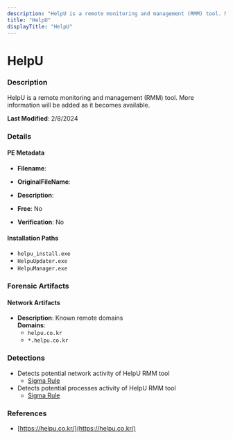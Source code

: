 ```yaml
---
description: "HelpU is a remote monitoring and management (RMM) tool. More information will be added as it becomes available."
title: "HelpU"
displayTitle: "HelpU"
---
```




# HelpU


### Description

HelpU is a remote monitoring and management (RMM) tool. More information will be added as it becomes available.



**Last Modified**: 2/8/2024

### Details


#### PE Metadata
- **Filename**: 
- **OriginalFileName**: 
- **Description**: 


- **Free**: No

- **Verification**: No




#### Installation Paths
- `helpu_install.exe`
- `HelpuUpdater.exe`
- `HelpuManager.exe`

### Forensic Artifacts




#### Network Artifacts
- **Description**: Known remote domains
<br/>**Domains**:
    - `helpu.co.kr`
    - `*.helpu.co.kr`


### Detections
- Detects potential network activity of HelpU RMM tool
  - [Sigma Rule](https://github.com/magicsword-io/LOLRMM/blob/main/detections/sigma/helpu_network_sigma.yml)
- Detects potential processes activity of HelpU RMM tool
  - [Sigma Rule](https://github.com/magicsword-io/LOLRMM/blob/main/detections/sigma/helpu_processes_sigma.yml)

### References
- [https://helpu.co.kr/](https://helpu.co.kr/)


